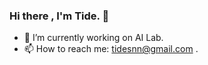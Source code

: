 ### Hi there , I'm Tide. 👋

- 🔭 I’m currently working on AI Lab.
- 📫 How to reach me: tidesnn@gmail.com .

<!--
**SeaTidesPro/SeaTidesPro** is a ✨ _special_ ✨ repository because its `README.md` (this file) appears on your GitHub profile.


Here are some ideas to get you started:

- 🔭 I’m currently working on ...
- 🌱 I’m currently learning ...
- 👯 I’m looking to collaborate on ...

..
- 😄 Pronouns: ...
- ⚡ Fun fact: ...
-->

